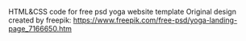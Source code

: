 HTML&CSS code for free psd yoga website template
Original design created by freepik:
https://www.freepik.com/free-psd/yoga-landing-page_7166650.htm
